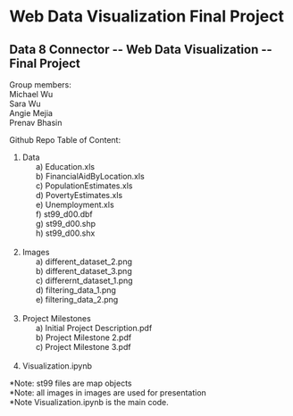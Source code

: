 # Web Data Visualization Final Project

## Data 8 Connector -- Web Data Visualization -- Final Project
Group members: <br/>
Michael Wu<br/>
Sara Wu<br/>
Angie Mejia<br/>
Prenav Bhasin<br/>

Github Repo Table of Content:<br/>
1. Data<br/>
&nbsp;&nbsp;&nbsp;&nbsp;&nbsp;&nbsp;a) Education.xls<br/>
&nbsp;&nbsp;&nbsp;&nbsp;&nbsp;&nbsp;b) FinancialAidByLocation.xls<br/>
&nbsp;&nbsp;&nbsp;&nbsp;&nbsp;&nbsp;c) PopulationEstimates.xls<br/>
&nbsp;&nbsp;&nbsp;&nbsp;&nbsp;&nbsp;d) PovertyEstimates.xls<br/>
&nbsp;&nbsp;&nbsp;&nbsp;&nbsp;&nbsp;e) Unemployment.xls<br/>
&nbsp;&nbsp;&nbsp;&nbsp;&nbsp;&nbsp;f) st99_d00.dbf<br/>
&nbsp;&nbsp;&nbsp;&nbsp;&nbsp;&nbsp;g) st99_d00.shp<br/>
 &nbsp;&nbsp;&nbsp;&nbsp;&nbsp;&nbsp;h) st99_d00.shx<br/>
    <br/>
2. Images <br/>
 &nbsp;&nbsp;&nbsp;&nbsp;&nbsp;&nbsp;a) different_dataset_2.png<br/>
&nbsp;&nbsp;&nbsp;&nbsp;&nbsp;&nbsp;b) different_dataset_3.png<br/>
&nbsp;&nbsp;&nbsp;&nbsp;&nbsp;&nbsp;c) differernt_dataset_1.png<br/>
&nbsp;&nbsp;&nbsp;&nbsp;&nbsp;&nbsp;d) filtering_data_1.png<br/>
&nbsp;&nbsp;&nbsp;&nbsp;&nbsp;&nbsp;e) filtering_data_2.png<br/>
    <br/>
3. Project Milestones<br/>
&nbsp;&nbsp;&nbsp;&nbsp;&nbsp;&nbsp;a) Initial Project Description.pdf<br/>
&nbsp;&nbsp;&nbsp;&nbsp;&nbsp;&nbsp;b) Project Milestone 2.pdf<br/>
&nbsp;&nbsp;&nbsp;&nbsp;&nbsp;&nbsp;c) Project Milestone 3.pdf<br/>
    <br/>
4. Visualization.ipynb<br/>

*Note: st99 files are map objects<br/>
*Note: all images in images are used for presentation<br/>
*Note Visualization.ipynb is the main code.



